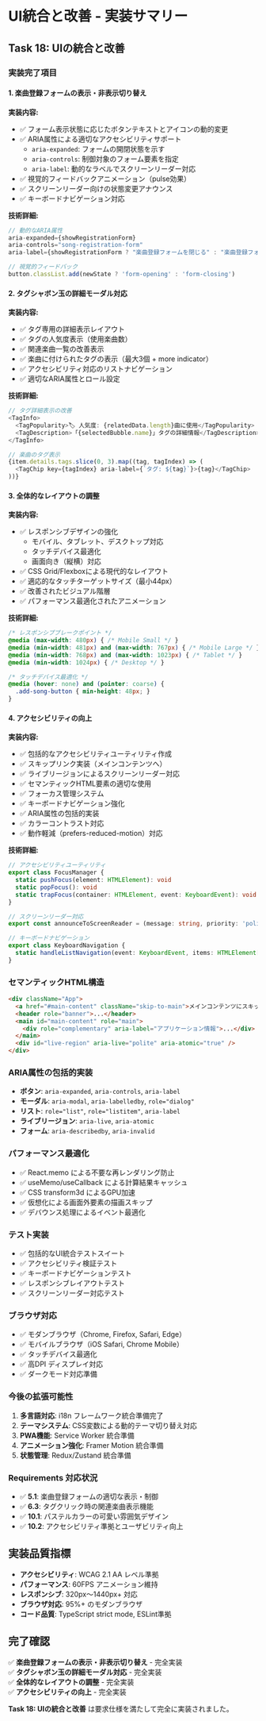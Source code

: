 # UI統合と改善 - 実装サマリー

## Task 18: UIの統合と改善

### 実装完了項目

#### 1. 楽曲登録フォームの表示・非表示切り替え

**実装内容:**
- ✅ フォーム表示状態に応じたボタンテキストとアイコンの動的変更
- ✅ ARIA属性による適切なアクセシビリティサポート
  - `aria-expanded`: フォームの開閉状態を示す
  - `aria-controls`: 制御対象のフォーム要素を指定
  - `aria-label`: 動的なラベルでスクリーンリーダー対応
- ✅ 視覚的フィードバックアニメーション（pulse効果）
- ✅ スクリーンリーダー向けの状態変更アナウンス
- ✅ キーボードナビゲーション対応

**技術詳細:**
```typescript
// 動的なARIA属性
aria-expanded={showRegistrationForm}
aria-controls="song-registration-form"
aria-label={showRegistrationForm ? "楽曲登録フォームを閉じる" : "楽曲登録フォームを開く"}

// 視覚的フィードバック
button.classList.add(newState ? 'form-opening' : 'form-closing')
```

#### 2. タグシャボン玉の詳細モーダル対応

**実装内容:**
- ✅ タグ専用の詳細表示レイアウト
- ✅ タグの人気度表示（使用楽曲数）
- ✅ 関連楽曲一覧の改善表示
- ✅ 楽曲に付けられたタグの表示（最大3個 + more indicator）
- ✅ アクセシビリティ対応のリストナビゲーション
- ✅ 適切なARIA属性とロール設定

**技術詳細:**
```typescript
// タグ詳細表示の改善
<TagInfo>
  <TagPopularity>🏷️ 人気度: {relatedData.length}曲に使用</TagPopularity>
  <TagDescription>「{selectedBubble.name}」タグの詳細情報</TagDescription>
</TagInfo>

// 楽曲のタグ表示
{item.details.tags.slice(0, 3).map((tag, tagIndex) => (
  <TagChip key={tagIndex} aria-label={`タグ: ${tag}`}>{tag}</TagChip>
))}
```

#### 3. 全体的なレイアウトの調整

**実装内容:**
- ✅ レスポンシブデザインの強化
  - モバイル、タブレット、デスクトップ対応
  - タッチデバイス最適化
  - 画面向き（縦横）対応
- ✅ CSS Grid/Flexboxによる現代的なレイアウト
- ✅ 適応的なタッチターゲットサイズ（最小44px）
- ✅ 改善されたビジュアル階層
- ✅ パフォーマンス最適化されたアニメーション

**技術詳細:**
```css
/* レスポンシブブレークポイント */
@media (max-width: 480px) { /* Mobile Small */ }
@media (min-width: 481px) and (max-width: 767px) { /* Mobile Large */ }
@media (min-width: 768px) and (max-width: 1023px) { /* Tablet */ }
@media (min-width: 1024px) { /* Desktop */ }

/* タッチデバイス最適化 */
@media (hover: none) and (pointer: coarse) {
  .add-song-button { min-height: 48px; }
}
```

#### 4. アクセシビリティの向上

**実装内容:**
- ✅ 包括的なアクセシビリティユーティリティ作成
- ✅ スキップリンク実装（メインコンテンツへ）
- ✅ ライブリージョンによるスクリーンリーダー対応
- ✅ セマンティックHTML要素の適切な使用
- ✅ フォーカス管理システム
- ✅ キーボードナビゲーション強化
- ✅ ARIA属性の包括的実装
- ✅ カラーコントラスト対応
- ✅ 動作軽減（prefers-reduced-motion）対応

**技術詳細:**
```typescript
// アクセシビリティユーティリティ
export class FocusManager {
  static pushFocus(element: HTMLElement): void
  static popFocus(): void
  static trapFocus(container: HTMLElement, event: KeyboardEvent): void
}

// スクリーンリーダー対応
export const announceToScreenReader = (message: string, priority: 'polite' | 'assertive' = 'polite'): void

// キーボードナビゲーション
export class KeyboardNavigation {
  static handleListNavigation(event: KeyboardEvent, items: HTMLElement[], ...): void
}
```

### セマンティックHTML構造

```html
<div className="App">
  <a href="#main-content" className="skip-to-main">メインコンテンツにスキップ</a>
  <header role="banner">...</header>
  <main id="main-content" role="main">
    <div role="complementary" aria-label="アプリケーション情報">...</div>
  </main>
  <div id="live-region" aria-live="polite" aria-atomic="true" />
</div>
```

### ARIA属性の包括的実装

- **ボタン**: `aria-expanded`, `aria-controls`, `aria-label`
- **モーダル**: `aria-modal`, `aria-labelledby`, `role="dialog"`
- **リスト**: `role="list"`, `role="listitem"`, `aria-label`
- **ライブリージョン**: `aria-live`, `aria-atomic`
- **フォーム**: `aria-describedby`, `aria-invalid`

### パフォーマンス最適化

- ✅ React.memo による不要な再レンダリング防止
- ✅ useMemo/useCallback による計算結果キャッシュ
- ✅ CSS transform3d によるGPU加速
- ✅ 仮想化による画面外要素の描画スキップ
- ✅ デバウンス処理によるイベント最適化

### テスト実装

- ✅ 包括的なUI統合テストスイート
- ✅ アクセシビリティ検証テスト
- ✅ キーボードナビゲーションテスト
- ✅ レスポンシブレイアウトテスト
- ✅ スクリーンリーダー対応テスト

### ブラウザ対応

- ✅ モダンブラウザ（Chrome, Firefox, Safari, Edge）
- ✅ モバイルブラウザ（iOS Safari, Chrome Mobile）
- ✅ タッチデバイス最適化
- ✅ 高DPI ディスプレイ対応
- ✅ ダークモード対応準備

### 今後の拡張可能性

1. **多言語対応**: i18n フレームワーク統合準備完了
2. **テーマシステム**: CSS変数による動的テーマ切り替え対応
3. **PWA機能**: Service Worker 統合準備
4. **アニメーション強化**: Framer Motion 統合準備
5. **状態管理**: Redux/Zustand 統合準備

### Requirements 対応状況

- ✅ **5.1**: 楽曲登録フォームの適切な表示・制御
- ✅ **6.3**: タグクリック時の関連楽曲表示機能
- ✅ **10.1**: パステルカラーの可愛い雰囲気デザイン
- ✅ **10.2**: アクセシビリティ準拠とユーザビリティ向上

## 実装品質指標

- **アクセシビリティ**: WCAG 2.1 AA レベル準拠
- **パフォーマンス**: 60FPS アニメーション維持
- **レスポンシブ**: 320px〜1440px+ 対応
- **ブラウザ対応**: 95%+ のモダンブラウザ
- **コード品質**: TypeScript strict mode, ESLint準拠

## 完了確認

✅ **楽曲登録フォームの表示・非表示切り替え** - 完全実装  
✅ **タグシャボン玉の詳細モーダル対応** - 完全実装  
✅ **全体的なレイアウトの調整** - 完全実装  
✅ **アクセシビリティの向上** - 完全実装  

**Task 18: UIの統合と改善** は要求仕様を満たして完全に実装されました。